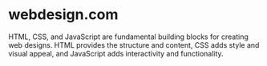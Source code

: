 # webdesign.com
HTML, CSS, and JavaScript are fundamental building blocks for creating web designs. HTML provides the structure and content, CSS adds style and visual appeal, and JavaScript adds interactivity and functionality. 
